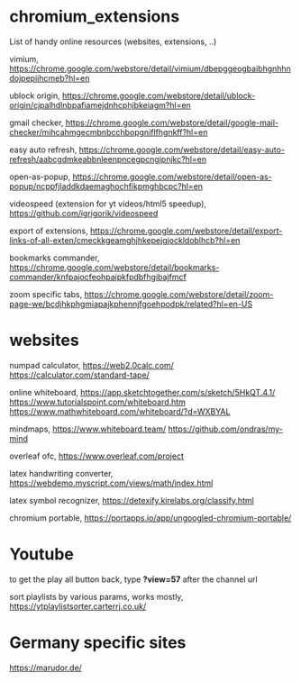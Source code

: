 # chromium_extensions
List of handy online resources (websites, extensions, ..)


vimium, https://chrome.google.com/webstore/detail/vimium/dbepggeogbaibhgnhhndojpepiihcmeb?hl=en

ublock origin, https://chrome.google.com/webstore/detail/ublock-origin/cjpalhdlnbpafiamejdnhcphjbkeiagm?hl=en

gmail checker, https://chrome.google.com/webstore/detail/google-mail-checker/mihcahmgecmbnbcchbopgniflfhgnkff?hl=en

easy auto refresh, https://chrome.google.com/webstore/detail/easy-auto-refresh/aabcgdmkeabbnleenpncegpcngjpnjkc?hl=en

open-as-popup, https://chrome.google.com/webstore/detail/open-as-popup/ncppfjladdkdaemaghochfikpmghbcpc?hl=en

videospeed (extension for yt videos/html5 speedup), https://github.com/igrigorik/videospeed

export of extensions, https://chrome.google.com/webstore/detail/export-links-of-all-exten/cmeckkgeamghjhkepejgjockldoblhcb?hl=en

bookmarks commander, https://chrome.google.com/webstore/detail/bookmarks-commander/knfpajocfeohpaipkfpdbfhgibajfmcf

zoom specific tabs, https://chrome.google.com/webstore/detail/zoom-page-we/bcdjhkphgmiapajkphennjfgoehpodpk/related?hl=en-US


# websites
numpad calculator, 
https://web2.0calc.com/
https://calculator.com/standard-tape/

online whiteboard, 
https://app.sketchtogether.com/s/sketch/5HkQT.4.1/
https://www.tutorialspoint.com/whiteboard.htm
https://www.mathwhiteboard.com/whiteboard/?d=WXBYAL

mindmaps, https://www.whiteboard.team/
          https://github.com/ondras/my-mind

overleaf ofc, https://www.overleaf.com/project

latex handwriting converter, https://webdemo.myscript.com/views/math/index.html

latex symbol recognizer, https://detexify.kirelabs.org/classify.html

chromium portable, https://portapps.io/app/ungoogled-chromium-portable/

# Youtube

to get the play all button back, type **?view=57** after the channel url

sort playlists by various params, works mostly, https://ytplaylistsorter.carterrj.co.uk/


# Germany specific sites

https://marudor.de/
